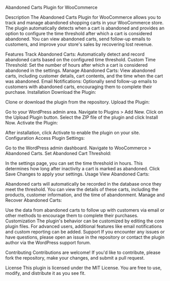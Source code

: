 Abandoned Carts Plugin for WooCommerce

Description
The Abandoned Carts Plugin for WooCommerce allows you to track and manage abandoned shopping carts in your WooCommerce store. The plugin automatically detects when a cart is abandoned and provides an option to configure the time threshold after which a cart is considered abandoned. You can view abandoned carts, send follow-up emails to customers, and improve your store's sales by recovering lost revenue.

Features
Track Abandoned Carts: Automatically detect and record abandoned carts based on the configured time threshold.
Custom Time Threshold: Set the number of hours after which a cart is considered abandoned in the settings.
Manage Abandoned Carts: View abandoned carts, including customer details, cart contents, and the time when the cart was abandoned.
Email Notifications: Optionally send follow-up emails to customers with abandoned carts, encouraging them to complete their purchase.
Installation
Download the Plugin:

Clone or download the plugin from the repository.
Upload the Plugin:

Go to your WordPress admin area.
Navigate to Plugins > Add New.
Click on the Upload Plugin button.
Select the ZIP file of the plugin and click Install Now.
Activate the Plugin:

After installation, click Activate to enable the plugin on your site.
Configuration
Access Plugin Settings:

Go to the WordPress admin dashboard.
Navigate to WooCommerce > Abandoned Carts.
Set Abandoned Cart Threshold:

In the settings page, you can set the time threshold in hours. This determines how long after inactivity a cart is marked as abandoned.
Click Save Changes to apply your settings.
Usage
View Abandoned Carts:

Abandoned carts will automatically be recorded in the database once they meet the threshold.
You can view the details of these carts, including the products, customer information, and the time of abandonment.
Manage and Recover Abandoned Carts:

Use the data from abandoned carts to follow up with customers via email or other methods to encourage them to complete their purchases.
Customization
The plugin's behavior can be customized by editing the core plugin files. For advanced users, additional features like email notifications and custom reporting can be added.
Support
If you encounter any issues or have questions, please open an issue in the repository or contact the plugin author via the WordPress support forum.

Contributing
Contributions are welcome! If you'd like to contribute, please fork the repository, make your changes, and submit a pull request.

License
This plugin is licensed under the MIT License. You are free to use, modify, and distribute it as you see fit.
